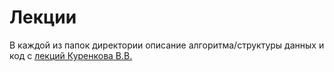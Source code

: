 # Лекции
В каждой из папок директории описание алгоритма/структуры данных и код с [лекций Куренкова В.В.](https://disk.yandex.ru/d/lwE14jdmI4qZEQ/Алгоритмы%20и%20структуры%20данных/Лекции)
